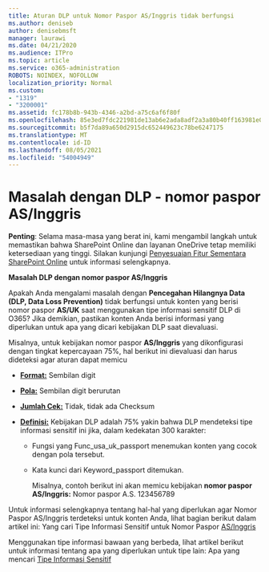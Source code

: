 ```yaml
---
title: Aturan DLP untuk Nomor Paspor AS/Inggris tidak berfungsi
ms.author: deniseb
author: denisebmsft
manager: laurawi
ms.date: 04/21/2020
ms.audience: ITPro
ms.topic: article
ms.service: o365-administration
ROBOTS: NOINDEX, NOFOLLOW
localization_priority: Normal
ms.custom:
- "1319"
- "3200001"
ms.assetid: fc178b8b-943b-4346-a2bd-a75c6af6f80f
ms.openlocfilehash: 85e3ed7fdc221981de13ab6e2ada8adf2a3a80b40ff163981e047cc4a02a1514
ms.sourcegitcommit: b5f7da89a650d2915dc652449623c78be6247175
ms.translationtype: MT
ms.contentlocale: id-ID
ms.lasthandoff: 08/05/2021
ms.locfileid: "54004949"
---
```

# <a name="problems-with-dlp---usuk-passport-numbers"></a>Masalah dengan DLP - nomor paspor AS/Inggris

**Penting**: Selama masa-masa yang berat ini, kami mengambil langkah untuk memastikan bahwa SharePoint Online dan layanan OneDrive tetap memiliki ketersediaan yang tinggi. Silakan kunjungi [Penyesuaian Fitur Sementara SharePoint Online](https://aka.ms/ODSPAdjustments) untuk informasi selengkapnya.

**Masalah DLP dengan nomor paspor AS/Inggris**

Apakah Anda mengalami masalah dengan **Pencegahan Hilangnya Data (DLP, Data Loss Prevention)** tidak berfungsi untuk konten yang berisi nomor paspor **AS/UK** saat menggunakan tipe informasi sensitif DLP di O365? Jika demikian, pastikan konten Anda berisi informasi yang diperlukan untuk apa yang dicari kebijakan DLP saat dievaluasi.
  
Misalnya, untuk kebijakan nomor paspor **AS/Inggris** yang dikonfigurasi dengan tingkat kepercayaan 75%, hal berikut ini dievaluasi dan harus dideteksi agar aturan dapat memicu
  
- **[Format:](https://docs.microsoft.com/microsoft-365/compliance/sensitive-information-type-entity-definitions#format-77)** Sembilan digit

- **[Pola:](https://docs.microsoft.com/microsoft-365/compliance/sensitive-information-type-entity-definitions#pattern-77)** Sembilan digit berurutan

- **[Jumlah Cek:](https://docs.microsoft.com/microsoft-365/compliance/sensitive-information-type-entity-definitions#checksum-76)** Tidak, tidak ada Checksum

- **[Definisi:](https://docs.microsoft.com/microsoft-365/compliance/sensitive-information-type-entity-definitions#definition-77)** Kebijakan DLP adalah 75% yakin bahwa DLP mendeteksi tipe informasi sensitif ini jika, dalam kedekatan 300 karakter:

  - Fungsi yang Func_usa_uk_passport menemukan konten yang cocok dengan pola tersebut.

  - Kata kunci dari Keyword_passport ditemukan.

    Misalnya, contoh berikut ini akan memicu kebijakan **nomor paspor AS/Inggris:** Nomor paspor A.S. 123456789

Untuk informasi selengkapnya tentang hal-hal yang diperlukan agar Nomor Paspor AS/Inggris terdeteksi untuk konten Anda, lihat bagian berikut dalam artikel ini: Yang cari Tipe Informasi Sensitif untuk Nomor Paspor [AS/Inggris](https://docs.microsoft.com/microsoft-365/compliance/sensitive-information-type-entity-definitions#us--uk-passport-number)
  
Menggunakan tipe informasi bawaan yang berbeda, lihat artikel berikut untuk informasi tentang apa yang diperlukan untuk tipe lain: Apa yang mencari [Tipe Informasi Sensitif](https://docs.microsoft.com/microsoft-365/compliance/sensitive-information-type-entity-definitions)
  